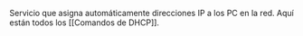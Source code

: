 Servicio que asigna automáticamente direcciones IP a los PC en la red. Aquí están todos los [[Comandos de DHCP]].
